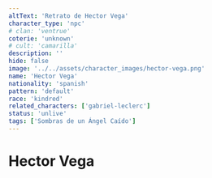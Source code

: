 ```yaml
---
altText: 'Retrato de Hector Vega'
character_type: 'npc'
# clan: 'ventrue'
coterie: 'unknown'
# cult: 'camarilla'
description: ''
hide: false
image: '../../assets/character_images/hector-vega.png'
name: 'Hector Vega'
nationality: 'spanish'
pattern: 'default'
race: 'kindred'
related_characters: ['gabriel-leclerc']
status: 'unlive'
tags: ['Sombras de un Ángel Caído']
---
```


# Hector Vega
